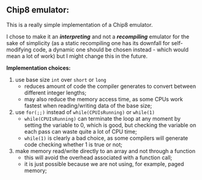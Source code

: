 ## Chip8 emulator:

This is a really simple implementation of a Chip8 emulator.

I chose to make it an ***interpreting*** and not a ***recompiling*** emulator for the sake of simplicity (as a static recompiling 
one has its downfall for self-modifying code, a dynamic one should be chosen instead - which would mean a lot of work) 
but I might change this in the future.

**Implementation choices:**
   1. use base size `int` over `short` or `long` 
      - reduces amount of code the compiler generates to convert between different integer lengths;
      - may also reduce the memory access time, as some CPUs work fastest when reading/writing data of the base size;
   2. use `for(;;)` instead of `while(CPUIsRunning)` or `while(1)`
      - `while(CPUIsRunning)` can terminate the loop at any moment by setting the variable to 0, which is good,
      but checking the variable on each pass can waste quite a lot of CPU time;
      - `while(1)` is clearly a bad choice, as some compilers will generate code checking whether 1 is true or not;
   3. make memory read/write directly to an array and not through a function
      - this will avoid the overhead associated with a function call;
      - it is just possible because we are not using, for example, paged memory;
      